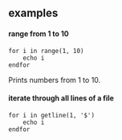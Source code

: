 ## examples

#### range from 1 to 10

```
for i in range(1, 10)
	echo i
endfor
```

Prints numbers from 1 to 10.

#### iterate through all lines of a file

```
for i in getline(1, '$')
	echo i
endfor
```
